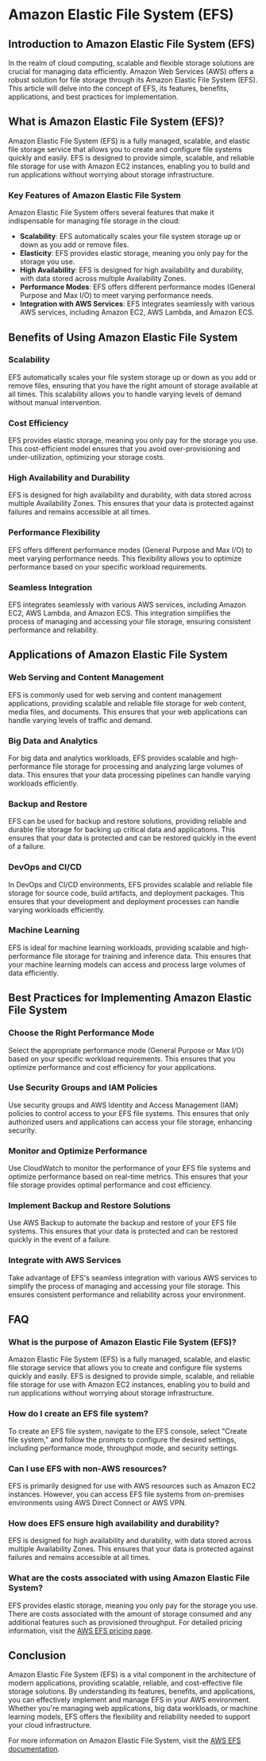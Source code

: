# Amazon Elastic File System (EFS)

## Introduction to Amazon Elastic File System (EFS)

In the realm of cloud computing, scalable and flexible storage solutions are crucial for managing data efficiently. Amazon Web Services (AWS) offers a robust solution for file storage through its Amazon Elastic File System (EFS). This article will delve into the concept of EFS, its features, benefits, applications, and best practices for implementation.

## What is Amazon Elastic File System (EFS)?

Amazon Elastic File System (EFS) is a fully managed, scalable, and elastic file storage service that allows you to create and configure file systems quickly and easily. EFS is designed to provide simple, scalable, and reliable file storage for use with Amazon EC2 instances, enabling you to build and run applications without worrying about storage infrastructure.

### Key Features of Amazon Elastic File System

Amazon Elastic File System offers several features that make it indispensable for managing file storage in the cloud:

- **Scalability**: EFS automatically scales your file system storage up or down as you add or remove files.
- **Elasticity**: EFS provides elastic storage, meaning you only pay for the storage you use.
- **High Availability**: EFS is designed for high availability and durability, with data stored across multiple Availability Zones.
- **Performance Modes**: EFS offers different performance modes (General Purpose and Max I/O) to meet varying performance needs.
- **Integration with AWS Services**: EFS integrates seamlessly with various AWS services, including Amazon EC2, AWS Lambda, and Amazon ECS.

## Benefits of Using Amazon Elastic File System

### Scalability

EFS automatically scales your file system storage up or down as you add or remove files, ensuring that you have the right amount of storage available at all times. This scalability allows you to handle varying levels of demand without manual intervention.

### Cost Efficiency

EFS provides elastic storage, meaning you only pay for the storage you use. This cost-efficient model ensures that you avoid over-provisioning and under-utilization, optimizing your storage costs.

### High Availability and Durability

EFS is designed for high availability and durability, with data stored across multiple Availability Zones. This ensures that your data is protected against failures and remains accessible at all times.

### Performance Flexibility

EFS offers different performance modes (General Purpose and Max I/O) to meet varying performance needs. This flexibility allows you to optimize performance based on your specific workload requirements.

### Seamless Integration

EFS integrates seamlessly with various AWS services, including Amazon EC2, AWS Lambda, and Amazon ECS. This integration simplifies the process of managing and accessing your file storage, ensuring consistent performance and reliability.

## Applications of Amazon Elastic File System

### Web Serving and Content Management

EFS is commonly used for web serving and content management applications, providing scalable and reliable file storage for web content, media files, and documents. This ensures that your web applications can handle varying levels of traffic and demand.

### Big Data and Analytics

For big data and analytics workloads, EFS provides scalable and high-performance file storage for processing and analyzing large volumes of data. This ensures that your data processing pipelines can handle varying workloads efficiently.

### Backup and Restore

EFS can be used for backup and restore solutions, providing reliable and durable file storage for backing up critical data and applications. This ensures that your data is protected and can be restored quickly in the event of a failure.

### DevOps and CI/CD

In DevOps and CI/CD environments, EFS provides scalable and reliable file storage for source code, build artifacts, and deployment packages. This ensures that your development and deployment processes can handle varying workloads efficiently.

### Machine Learning

EFS is ideal for machine learning workloads, providing scalable and high-performance file storage for training and inference data. This ensures that your machine learning models can access and process large volumes of data efficiently.

## Best Practices for Implementing Amazon Elastic File System

### Choose the Right Performance Mode

Select the appropriate performance mode (General Purpose or Max I/O) based on your specific workload requirements. This ensures that you optimize performance and cost efficiency for your applications.

### Use Security Groups and IAM Policies

Use security groups and AWS Identity and Access Management (IAM) policies to control access to your EFS file systems. This ensures that only authorized users and applications can access your file storage, enhancing security.

### Monitor and Optimize Performance

Use CloudWatch to monitor the performance of your EFS file systems and optimize performance based on real-time metrics. This ensures that your file storage provides optimal performance and cost efficiency.

### Implement Backup and Restore Solutions

Use AWS Backup to automate the backup and restore of your EFS file systems. This ensures that your data is protected and can be restored quickly in the event of a failure.

### Integrate with AWS Services

Take advantage of EFS's seamless integration with various AWS services to simplify the process of managing and accessing your file storage. This ensures consistent performance and reliability across your environment.

## FAQ

### What is the purpose of Amazon Elastic File System (EFS)?

Amazon Elastic File System (EFS) is a fully managed, scalable, and elastic file storage service that allows you to create and configure file systems quickly and easily. EFS is designed to provide simple, scalable, and reliable file storage for use with Amazon EC2 instances, enabling you to build and run applications without worrying about storage infrastructure.

### How do I create an EFS file system?

To create an EFS file system, navigate to the EFS console, select "Create file system," and follow the prompts to configure the desired settings, including performance mode, throughput mode, and security settings.

### Can I use EFS with non-AWS resources?

EFS is primarily designed for use with AWS resources such as Amazon EC2 instances. However, you can access EFS file systems from on-premises environments using AWS Direct Connect or AWS VPN.

### How does EFS ensure high availability and durability?

EFS is designed for high availability and durability, with data stored across multiple Availability Zones. This ensures that your data is protected against failures and remains accessible at all times.

### What are the costs associated with using Amazon Elastic File System?

EFS provides elastic storage, meaning you only pay for the storage you use. There are costs associated with the amount of storage consumed and any additional features such as provisioned throughput. For detailed pricing information, visit the [AWS EFS pricing page](https://aws.amazon.com/efs/pricing/).

## Conclusion

Amazon Elastic File System (EFS) is a vital component in the architecture of modern applications, providing scalable, reliable, and cost-effective file storage solutions. By understanding its features, benefits, and applications, you can effectively implement and manage EFS in your AWS environment. Whether you're managing web applications, big data workloads, or machine learning models, EFS offers the flexibility and reliability needed to support your cloud infrastructure.

For more information on Amazon Elastic File System, visit the [AWS EFS documentation](https://docs.aws.amazon.com/efs/latest/ug/whatisefs.html).
